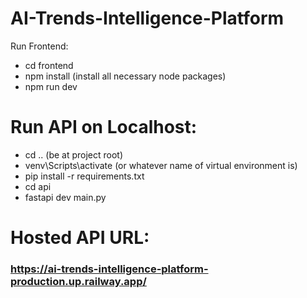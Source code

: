 # AI-Trends-Intelligence-Platform
Run Frontend:
- cd frontend
- npm install (install all necessary node packages)
- npm run dev

# Run API on Localhost:
- cd .. (be at project root)
- venv\Scripts\activate (or whatever name of virtual environment is)
- pip install -r requirements.txt
- cd api
- fastapi dev main.py

# Hosted API URL:
### https://ai-trends-intelligence-platform-production.up.railway.app/
